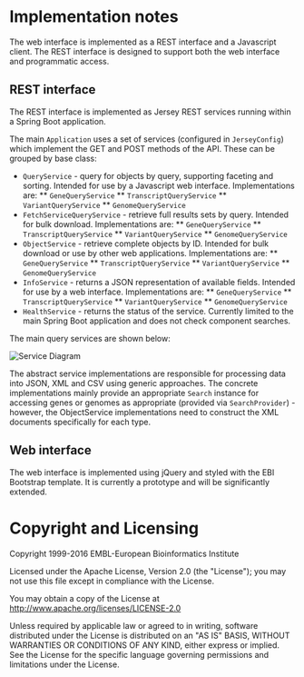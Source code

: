 # Implementation notes

The web interface is implemented as a REST interface and a Javascript client. The REST interface is designed to support both the web interface and programmatic access.

## REST interface

The REST interface is implemented as Jersey REST services running within a Spring Boot application. 

The main `Application` uses a set of services (configured in `JerseyConfig`) which implement the GET and POST methods of the API. These can be grouped by base class:
* `QueryService` - query for objects by query, supporting faceting and sorting. Intended for use by a Javascript web interface. Implementations are:
** `GeneQueryService`
** `TranscriptQueryService`
** `VariantQueryService`
** `GenomeQueryService`
* `FetchServiceQueryService` - retrieve full results sets by query. Intended for bulk download. Implementations are:
** `GeneQueryService`
** `TranscriptQueryService`
** `VariantQueryService`
** `GenomeQueryService`
* `ObjectService` - retrieve complete objects by ID. Intended for bulk download or use by other web applications. Implementations are:
** `GeneQueryService`
** `TranscriptQueryService`
** `VariantQueryService`
** `GenomeQueryService`
* `InfoService` - returns a JSON representation of available fields. Intended for use by a web interface. Implementations are:
** `GeneQueryService`
** `TranscriptQueryService`
** `VariantQueryService`
** `GenomeQueryService`
* `HealthService` - returns the status of the service. Currently limited to the main Spring Boot application and does not check component searches.

The main query services are shown below:

![Service Diagram](service_diagram.png)

The abstract service implementations are responsible for processing data into JSON, XML and CSV using generic approaches. The concrete implementations mainly provide an appropriate `Search` instance for accessing genes or genomes as appropriate (provided via `SearchProvider`) - however, the ObjectService implementations need to construct the XML documents specifically for each type.

## Web interface

The web interface is implemented using jQuery and styled with the EBI Bootstrap template. It is currently a prototype and will be significantly extended.

# Copyright and Licensing
Copyright 1999-2016 EMBL-European Bioinformatics Institute

Licensed under the Apache License, Version 2.0 (the "License"); you may not use this file except in compliance with the License.

You may obtain a copy of the License at http://www.apache.org/licenses/LICENSE-2.0

Unless required by applicable law or agreed to in writing, software distributed under the License is distributed on an "AS IS" BASIS, WITHOUT WARRANTIES OR CONDITIONS OF ANY KIND, either express or implied. See the License for the specific language governing permissions and limitations under the License.
